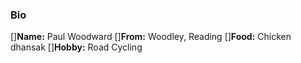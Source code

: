 ### Bio
[]**Name:** Paul Woodward
[]**From:** Woodley, Reading
[]**Food:** Chicken dhansak
[]**Hobby:** Road Cycling
